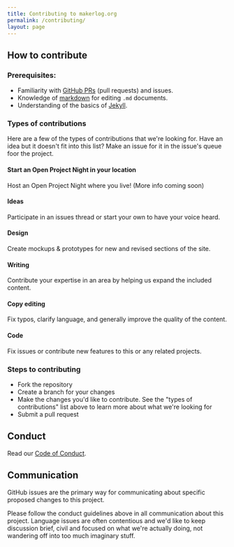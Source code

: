 ```yaml
---
title: Contributing to makerlog.org
permalink: /contributing/
layout: page
---
```


## How to contribute

### Prerequisites:

- Familiarity with [GitHub PRs](https://help.github.com/articles/using-pull-requests) (pull requests) and issues.
- Knowledge of [markdown](https://help.github.com/articles/markdown-basics/) for editing `.md` documents.
- Understanding of the basics of [Jekyll](http://jekyllrb.com/).

### Types of contributions

Here are a few of the types of contributions that we're looking for. Have an idea but it doesn't fit into this list? Make an issue for it in the issue's queue foor the project.

#### Start an Open Project Night in your location

Host an Open Project Night where you live! (More info coming soon)

#### Ideas

Participate in an issues thread or start your own to have your voice heard.

#### Design

Create mockups & prototypes for new and revised sections of the site.

#### Writing

Contribute your expertise in an area by helping us expand the included content.

#### Copy editing

Fix typos, clarify language, and generally improve the quality of the content.

#### Code

Fix issues or contribute new features to this or any related projects.


### Steps to contributing

- Fork the repository
- Create a branch for your changes
- Make the changes you'd like to contribute. See the "types of contributions" list above to learn more about what we're looking for
- Submit a pull request

## Conduct

Read our [Code of Conduct](http://openprojectnight.org/conduct).

## Communication

GitHub issues are the primary way for communicating about specific proposed
changes to this project.

Please follow the conduct guidelines above in all communication about this project. Language issues
are often contentious and we'd like to keep discussion brief, civil and focused
on what we're actually doing, not wandering off into too much imaginary stuff.

